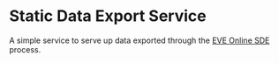 # Static Data Export Service

A simple service to serve up data exported through the [EVE Online SDE](https://developers.eveonline.com/resource/resources) process.